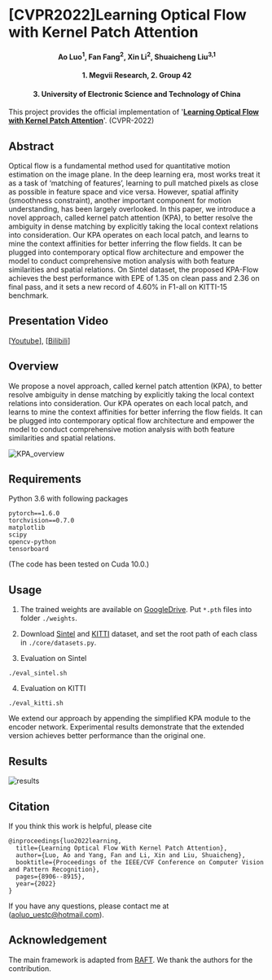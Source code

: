 # [CVPR2022]Learning Optical Flow with Kernel Patch Attention

<h4 align="center">Ao Luo<sup>1</sup>, Fan Fang<sup>2</sup>, Xin Li<sup>2</sup>, Shuaicheng Liu<sup>3,1</sup></h4>
<h4 align="center">1. Megvii Research,             2. Group 42</h4>
<h4 align="center">3. University of Electronic Science and Technology of China</h4>

This project provides the official implementation of '[**Learning Optical Flow with Kernel Patch Attention**](https://openaccess.thecvf.com/content/CVPR2022/papers/Luo_Learning_Optical_Flow_With_Kernel_Patch_Attention_CVPR_2022_paper.pdf)'. (CVPR-2022)

## Abstract
Optical flow is a fundamental method used for quantitative motion estimation on the image plane. In the deep learning era, most works treat it as a task of ‘matching of features’, learning to pull matched pixels as close as possible in feature space and vice versa. However, spatial affinity (smoothness constraint), another important component for motion understanding, has been largely overlooked. In this paper, we introduce a novel approach, called kernel patch attention (KPA), to better resolve the ambiguity in dense matching by explicitly taking the local context relations into consideration. Our KPA operates on each local patch, and learns to mine the context affinities for better inferring the flow fields. It can be plugged into contemporary optical flow architecture and empower the model to conduct comprehensive motion analysis with both feature similarities and spatial relations. On Sintel dataset, the proposed KPA-Flow achieves the best performance with EPE of 1.35 on clean pass and 2.36 on final pass, and it sets a new record of 4.60% in F1-all on KITTI-15 benchmark.

## Presentation Video
[[Youtube](https://www.youtube.com/watch?v=2x1nkue8aEA)], [[Bilibili](https://www.bilibili.com/video/BV1D341137iA/)]


## Overview

We propose a novel approach, called kernel patch attention (KPA), to better resolve ambiguity in dense matching by explicitly taking the local context relations into consideration. Our KPA operates on each local patch, and learns to mine the context affinities for better inferring the flow fields. It can be plugged into contemporary optical flow architecture and empower the model to conduct comprehensive motion analysis with both feature similarities and spatial relations.

![KPA_overview](https://user-images.githubusercontent.com/47421121/175027700-d267dd6b-2208-41d9-b875-9d33653a8d48.png)

## Requirements

Python 3.6 with following packages
```Shell
pytorch==1.6.0
torchvision==0.7.0
matplotlib
scipy
opencv-python
tensorboard
```
(The code has been tested on Cuda 10.0.)


## Usage

1. The trained weights are available on [GoogleDrive](https://drive.google.com/drive/folders/1rt8q7EkbeWoivTxijtPJbOsdwGYctYt_?usp=sharing). Put `*.pth` files into folder `./weights`.

2. Download [Sintel](http://sintel.is.tue.mpg.de/) and [KITTI](http://www.cvlibs.net/datasets/kitti/eval_scene_flow.php?benchmark=flow) dataset, and set the root path of each class in `./core/datasets.py`.


3. Evaluation on Sintel
```Shell
./eval_sintel.sh
```

4. Evaluation on KITTI
```Shell
./eval_kitti.sh
```
We extend our approach by appending the simplified KPA module to the encoder network. Experimental results demonstrate that the extended version achieves better performance than the original one.


## Results
![results](https://user-images.githubusercontent.com/1344482/181144487-2206ec5a-defc-48f9-a000-d742959c7e50.JPG)

## Citation

If you think this work is helpful, please cite
```
@inproceedings{luo2022learning,
  title={Learning Optical Flow With Kernel Patch Attention},
  author={Luo, Ao and Yang, Fan and Li, Xin and Liu, Shuaicheng},
  booktitle={Proceedings of the IEEE/CVF Conference on Computer Vision and Pattern Recognition},
  pages={8906--8915},
  year={2022}
}

```

If you have any questions, please contact me at (aoluo_uestc@hotmail.com).

## Acknowledgement

The main framework is adapted from [RAFT](https://github.com/princeton-vl/RAFT). We thank the authors for the contribution.
